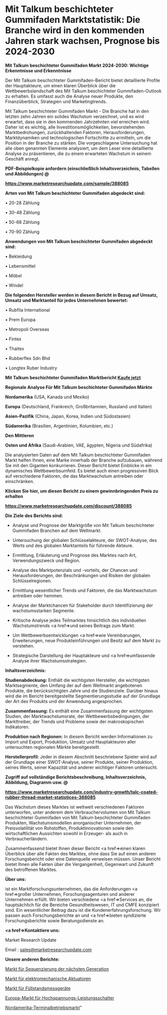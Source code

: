 # Mit Talkum beschichteter Gummifaden Marktstatistik: Die Branche wird in den kommenden Jahren stark wachsen, Prognose bis 2024-2030

<strong>Mit Talkum beschichteter Gummifaden Markt 2024-2030: Wichtige Erkenntnisse und Erkenntnisse</strong>

Der Mit Talkum beschichteter Gummifaden-Bericht bietet detaillierte Profile der Hauptakteure, um einen klaren Überblick über die Wettbewerbslandschaft des Mit Talkum beschichteter Gummifaden-Outlook zu erhalten. Es umfasst auch die Analyse neuer Produkte, den Finanzüberblick, Strategien und Marketingtrends.

Mit Talkum beschichteter Gummifaden Markt - Die Branche hat in den letzten zehn Jahren ein solides Wachstum verzeichnet, und es wird erwartet, dass sie in den kommenden Jahrzehnten viel erreichen wird. Daher ist es wichtig, alle Investitionsmöglichkeiten, bevorstehenden Marktbedrohungen, zurückhaltenden Faktoren, Herausforderungen, Marktdynamiken und technologischen Fortschritte zu ermitteln, um die Position in der Branche zu stärken. Die vorgeschlagene Untersuchung hat alle oben genannten Elemente analysiert, um dem Leser eine detaillierte Analyse zu präsentieren, die zu einem erwarteten Wachstum in seinem Geschäft anregt.



<strong><b>PDF-Beispielkopie anfordern (einschließlich Inhaltsverzeichnis, Tabellen und Abbildungen) @ </b></strong>

<strong><a href=https://www.marketresearchupdate.com/sample/388085>

<strong>https://www.marketresearchupdate.com/sample/388085</u></a></strong></strong>



<strong>Arten von Mit Talkum beschichteter Gummifaden abgedeckt sind:</strong>

• 20-28 Zählung

• 30-48 Zählung

• 50-68 Zählung

• 70-90 Zählung



<strong>Anwendungen von Mit Talkum beschichteter Gummifaden abgedeckt sind:</strong>

• Bekleidung

• Lebensmittel

• Möbel

• Windel



<strong>Die folgenden Hersteller werden in diesem Bericht in Bezug auf Umsatz, Umsatz und Marktanteil für jedes Unternehmen bewertet:</strong>

• Rubfila International

• Prem Europa

• Metropoli Overseas

• Fintex

• Thaitex

• Rubberflex Sdn Bhd

• Longtex Ruber Industry



<strong>Mit Talkum beschichteter Gummifaden Marktbericht <a href=https://www.marketresearchupdate.com/buynow/388085>Kaufe jetzt</a></strong>



<strong>Regionale Analyse Für Mit Talkum beschichteter Gummifaden Märkte</strong>



<strong>Nordamerika</strong> (USA, Kanada und Mexiko)



<strong>Europa</strong> (Deutschland, Frankreich, Großbritannien, Russland und Italien)



<strong>Asien-Pazifik</strong> (China, Japan, Korea, Indien und Südostasien)



<strong>Südamerika</strong> (Brasilien, Argentinien, Kolumbien, etc.)



<strong>Den Mittleren</strong> 

<strong>Osten und Afrika</strong> (Saudi-Arabien, VAE, ägypten, Nigeria und Südafrika)

Die analysierten Daten auf dem Mit Talkum beschichteter Gummifaden Markt helfen Ihnen, eine Marke innerhalb der Branche aufzubauen, während Sie mit den Giganten konkurrieren. Dieser Bericht bietet Einblicke in ein dynamisches Wettbewerbsumfeld. Es bietet auch einen progressiven Blick auf verschiedene Faktoren, die das Marktwachstum antreiben oder einschränken.



<strong>Klicken Sie hier, um diesen Bericht zu einem gewinnbringenden Preis zu erhalten
</strong>

<strong><a href=https://www.marketresearchupdate.com/discount/388085>https://www.marketresearchupdate.com/discount/388085</b></u></strong></a>



<strong>Die Ziele des Berichts sind:</strong>

- Analyse und Prognose der Marktgröße von Mit Talkum beschichteter Gummifaden Branchen auf dem Weltmarkt.

- Untersuchung der globalen Schlüsselakteure, der SWOT-Analyse, des Werts und des globalen Marktanteils für führende Akteure.

- Ermittlung, Erläuterung und Prognose des Marktes nach Art, Verwendungszweck und Region.

- Analyse des Marktpotenzials und -vorteils, der Chancen und Herausforderungen, der Beschränkungen und Risiken der globalen Schlüsselregionen.

- Ermittlung wesentlicher Trends und Faktoren, die das Marktwachstum antreiben oder hemmen.

- Analyse der Marktchancen für Stakeholder durch Identifizierung der wachstumsstarken Segmente.

- Kritische Analyse jedes Teilmarktes hinsichtlich des individuellen Wachstumstrends <a href=>und</a> seines Beitrags zum Markt.

- Um Wettbewerbsentwicklungen <a href=>wie</a> Vereinbarungen, Erweiterungen, neue Produkteinführungen und Besitz auf dem Markt zu verstehen.

- Strategische Darstellung der Hauptakteure und <a href=>umfas</a>sende Analyse ihrer Wachstumsstrategien.



<strong>Inhaltsverzeichnis:</strong>



<strong>Studienabdeckung:</strong> Enthält die wichtigsten Hersteller, die wichtigsten Marktsegmente, den Umfang der auf dem Weltmarkt angebotenen Produkte, die berücksichtigten Jahre und die Studienziele. Darüber hinaus wird die im Bericht bereitgestellte Segmentierungsstudie auf der Grundlage der Art des Produkts und der Anwendung angesprochen.



<strong>Zusammenfassung:</strong> Es enthält eine Zusammenfassung der wichtigsten Studien, der Marktwachstumsrate, der Wettbewerbsbedingungen, der Markttreiber, der Trends und Probleme sowie der makroskopischen Indikatoren.



<strong>Produktion nach Regionen:</strong> In diesem Bericht werden Informationen zu Import und Export, Produktion, Umsatz und Hauptakteuren aller untersuchten regionalen Märkte bereitgestellt.



<strong>Herstellerprofil:</strong> Jeder in diesem Abschnitt beschriebene Spieler wird auf der Grundlage einer SWOT-Analyse, seiner Produkte, seiner Produktion, seines Werts, seiner Kapazität und anderer wichtiger Faktoren untersucht.



<strong><b>Zugriff auf vollständige Berichtsbeschreibung, Inhaltsverzeichnis, Abbildung, Diagramm usw. @ </b></strong>

<strong><a href=https://www.marketresearchupdate.com/industry-growth/talc-coated-rubber-thread-market-statistices-388085>https://www.marketresearchupdate.com/industry-growth/talc-coated-rubber-thread-market-statistices-388085</a></strong>

Das Wachstum dieses Marktes ist weltweit verschiedenen Faktoren unterworfen, unter anderem dem Verbrauchervolumen von Mit Talkum beschichteter Gummifaden von Mit Talkum beschichteter Gummifaden Produkten, Wachstumsmodellen anorganischer Unternehmen, der Preisvolatilität von Rohstoffen, Produktinnovationen sowie den wirtschaftlichen Aussichten sowohl in Erzeuger- als auch in Verbraucherländern.

Zusammenfassend bietet Ihnen dieser Bericht <a href=>einen</a> klaren Überblick über alle Fakten des Marktes, ohne dass Sie auf einen anderen Forschungsbericht oder eine Datenquelle verweisen müssen. Unser Bericht bietet Ihnen alle Fakten über die Vergangenheit, Gegenwart und Zukunft des betroffenen Marktes.



<strong>Über uns:</strong>

 ist ein Marktforschungsunternehmen, das die Anforderungen <a href=>großer</a> Unternehmen, Forschungsagenturen und anderer Unternehmen erfüllt. Wir bieten verschiedene <a href=>Services</a> an, die hauptsächlich für die Bereiche Gesundheitswesen, IT und CMFE konzipiert sind. Ein wesentlicher Beitrag dazu ist die Kundenerfahrungsforschung. Wir passen auch Forschungsberichte an und <a href=>bieten</a> syndizierte Forschungsberichte sowie Beratungsdienste an.



<strong><a href=>Kontaktiere uns:</a></strong>

Market Research Update

Email : sales@marketresearchupdate.com



<strong>Unsere anderen Berichte:</strong>

<a href=https://www.linkedin.com/pulse/next-generation-sequencing-market-opportunities-stay-ahead-1f>Markt für Sequenzierung der nächsten Generation</a>

<a href=https://www.linkedin.com/pulse/electromechanical-actuator-market-2023>Markt für elektromechanische Aktuatoren</a>

<a href=https://www.linkedin.com/pulse/level-gauges-market-size-industry-growth-factors>Markt für Füllstandsmessgeräte</a>

<a href=https://www.linkedin.com/pulse/europe-high-voltage-circuit-breaker-market>Europa-Markt für Hochspannungs-Leistungsschalter</a>

<a href=https://www.linkedin.com/pulse/north-america-terminal-operations-market-14zcf/>Nordamerika-Terminalbetriebsmarkt</a>"
